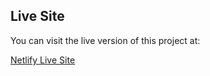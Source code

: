 ## Live Site

You can visit the live version of this project at:

[Netlify Live Site](https://your-netlify-link.netlify.app)
